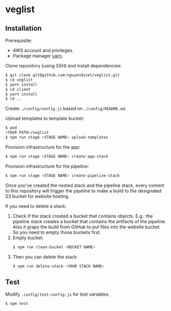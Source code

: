 # veglist

## Installation

Prerequisite:

- AWS account and privileges.
- Package manager [yarn](https://yarnpkg.com/lang/en/docs/install/#mac-stable).

Clone repository (using SSH) and install dependencies:

```bash
$ git clone git@github.com:nguyendviet/veglist.git
$ cd veglist
$ yarn install
$ cd client
$ yarn install
$ cd ..
```

Create `./config/config.js` based on `./config/README.md`.

Upload templates to template bucket:

```bash
$ pwd
<YOUR PATH>/veglist
$ npm run stage <STAGE NAME> upload-templates
```

Provision infrastructure for the app:

```bash
$ npm run stage <STAGE NAME> create-app-stack
```

Provision infrastructure for the pipeline:

```bash
$ npm run stage <STAGE NAME> create-pipeline-stack
```

Once you've created the nested stack and the pipeline stack, every commit to this repository will trigger the pipeline to make a build to the designated S3 bucket for website hosting.

If you need to delete a stack:

1. Check if the stack created a bucket that contains objects. E.g.: the pipeline stack creates a bucket that contains the artifacts of the pipeline. Also it graps the build from GitHub to put files into the website bucket. So you need to empty those buckets first.
1. Empty bucket:
    ```bash
    $ npm run clean-bucket <BUCKET NAME>
    ```
1. Then you can delete the stack:
    ```bash
    $ npm run delete-stack <YOUR STACK NAME>
    ```

## Test

Modify `.config/test-config.js` for test variables:

```bash
$ npm test
```